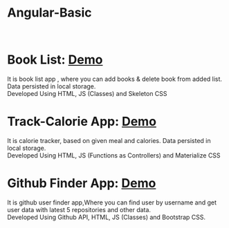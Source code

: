 # Angular-Basic
<br>

# Book List:  <a href="http://optimistic-lewin-b8e763.netlify.com" target="_blank">Demo</a>
It is book list app , where you can add books & delete book from added list. Data persisted in local storage.<br>
Developed Using HTML, JS (Classes) and Skeleton CSS
<br>

# Track-Calorie App:  <a href="http://awesome-bassi-aa8452.netlify.com" target="_blank">Demo</a>
It is calorie tracker, based on given meal and calories. Data persisted in local storage.<br>
Developed Using HTML, JS (Functions as Controllers) and Materialize CSS
<br>

# Github Finder App:  <a href="http://happy-gates-e303bb.netlify.com" target="_blank">Demo</a>
It is github user finder app,Where you can find user by username and get user data with latest 5 repositories and other data.<br>
Developed Using Github API, HTML, JS (Classes) and Bootstrap CSS.


